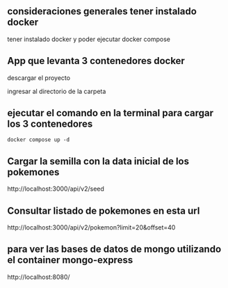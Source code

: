 ## consideraciones generales tener instalado docker 
tener instalado docker y poder ejecutar docker compose

## App que levanta 3 contenedores docker

descargar el proyecto

ingresar al directorio de la carpeta

## ejecutar el comando en la terminal para cargar los 3 contenedores

```
docker compose up -d
```

## Cargar la semilla con la data inicial de los pokemones

http://localhost:3000/api/v2/seed

## Consultar listado de pokemones en esta url
http://localhost:3000/api/v2/pokemon?limit=20&offset=40


## para ver las bases de datos de mongo utilizando el container mongo-express
http://localhost:8080/



